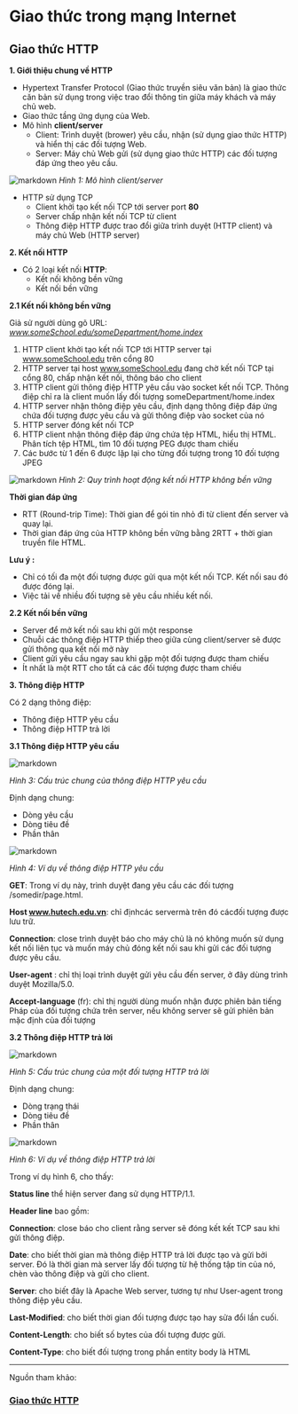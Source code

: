 # **Giao thức trong mạng Internet**

## **Giao thức HTTP**

**1. Giới thiệu chung về HTTP**

- Hypertext Transfer Protocol (Giao thức truyền siêu văn bản) là giao thức căn bản sử dụng trong việc trao đổi thông tin giữa máy khách và máy chủ web.
- Giao thức tầng ứng dụng của Web.
- Mô hình **client/server**
    - Client: Trình duyệt (brower) yêu cầu, nhận (sử dụng giao thức HTTP) và hiển thị các đối tượng Web.
    - Server: Máy chủ Web gửi (sử dụng giao thức HTTP) các đối tượng đáp ứng theo yêu cầu.
    

![markdown](http://3.bp.blogspot.com/-5LzAAr6VSWU/U51ZfCEka-I/AAAAAAAAAFg/yYxPUkzbok8/s1600/11.PNG) 
*Hình 1: Mô hình client/server*
- HTTP sử dụng TCP
    - Client khởi tạo kết nối TCP tới server port **80**
    - Server chấp nhận kết nối TCP từ client 
    - Thông điệp HTTP được trao đổi giữa trình duyệt (HTTP client) và máy chủ Web (HTTP server)
    
**2. Kết nối HTTP**
- Có 2 loại kết nối **HTTP**:
    + Kết nối không bền vững 
    + Kết nối bền vững

**2.1 Kết nối không bền vững**

Giả sử người dùng gõ URL: 
*www.someSchool.edu/someDepartment/home.index*

1. HTTP client khởi tạo kết nối TCP tới HTTP server tại www.someSchool.edu trên cổng 80 
2. HTTP server tại host www.someSchool.edu đang chờ kết nối TCP tại cổng 80, chấp nhận kết nối, thông báo cho client 
3. HTTP client gửi thông điệp HTTP yêu cầu vào socket kết nối TCP. Thông điệp chỉ ra là client muốn lấy đối tượng someDepartment/home.index
4.   HTTP server nhận thông điệp yêu cầu, định dạng thông điệp đáp ứng chứa đối tượng được yêu cầu và gửi thông điệp vào socket của nó
5. HTTP server đóng kết nối TCP
6. HTTP client nhận thông điệp đáp ứng chứa tệp HTML, hiểu thị HTML. Phân tích tệp HTML, tìm 10 đối tượng PEG được tham chiếu
7. Các bước từ 1 đến 6 được lặp lại cho từng đối tượng trong 10 đối tượng JPEG

![markdown](http://3.bp.blogspot.com/-ymSDuIleghQ/U51YlvZ1EdI/AAAAAAAAAFU/Kw0qZgTHDCM/s1600/1.PNG)
*Hình 2: Quy trình hoạt động kết nối HTTP không bền vững*

**Thời gian đáp ứng**

- RTT (Round-trip Time): Thời gian để gói tin nhỏ đi từ client đến server và quay lại.
- Thời gian đáp ứng của HTTP không bền vững bằng 2RTT + thời gian truyền file HTML.

**Lưu ý :** 
- Chỉ có tối đa một đối tượng được gửi qua một kết nối TCP. Kết nối sau đó được đóng lại.
- Việc tải về nhiều đối tượng sẽ yêu cầu nhiều kết nối.

**2.2 Kết nối bền vững** 

- Server để mở kết nối sau khi gửi một response 
- Chuỗi các thông điệp HTTP thiếp theo giữa cùng client/server sẽ được gửi thông qua kết nối mở này
- Client gửi yêu cầu ngay sau khi gặp một đối tượng được tham chiếu
- Ít nhất là một RTT cho tất cả các đối tượng được tham chiếu 

**3. Thông điệp HTTP** 

Có 2 dạng thông điệp:
- Thông điệp HTTP yêu cầu 
- Thông điệp HTTP trả lời 

**3.1 Thông điệp HTTP yêu cầu** 

![markdown](http://2.bp.blogspot.com/-0ZPjAnbecDs/U51YluTsjdI/AAAAAAAAAFA/5Nw_dsqsiH0/s1600/2.PNG)

*Hình 3: Cấu trúc chung của thông điệp HTTP yêu cầu*

Định dạng chung: 
- Dòng yêu cầu 
- Dòng tiêu đề 
- Phần thân 

![markdown](http://3.bp.blogspot.com/-fyJE2vQzAIU/U51YlhJChEI/AAAAAAAAAFc/QAlgMWD5FrE/s1600/3.PNG)

*Hình 4: Ví dụ về thông điệp HTTP yêu cầu* 

**GET**: Trong ví dụ này, trình duyệt đang yêu cầu các đối tượng /somedir/page.html.

**Host www.hutech.edu.vn**: chỉ địnhcác servermà trên đó cácđối tượng được lưu trữ.

**Connection**: close trình duyệt báo cho máy chủ là nó không muốn sử dụng kết nối liên tục và muốn máy chủ đóng kết nối sau khi gửi các đối tượng được yêu cầu.

**User-agent** : chỉ thị loại trình duyệt gửi yêu cầu đến server, ở đây dùng trình duyệt Mozilla/5.0.

**Accept-language** (fr): chỉ thị người dùng muốn nhận được phiên bản tiếng Pháp của đối tượng chứa trên server, nếu không server sẽ gửi phiên bản mặc định của đối tượng

**3.2 Thông điệp HTTP trả lời** 

![markdown](http://4.bp.blogspot.com/-6MzisogRE1I/U51YmWRQalI/AAAAAAAAAFI/AlztIUBFZFw/s1600/4.PNG)

*Hình 5: Cấu trúc chung của một đối tượng HTTP trả lời* 

Định dạng chung: 
- Dòng trạng thái 
- Dòng tiêu đề
- Phần thân 

![markdown](http://2.bp.blogspot.com/-NM7NpzilqIs/U51YmbqlpDI/AAAAAAAAAFQ/bS-vrghy590/s1600/5.PNG)

*Hình 6: Ví dụ về thông điệp HTTP trả lời* 

Trong ví dụ hình 6, cho thấy:

**Status line** thể hiện 
server đang sử dụng HTTP/1.1.

**Header line** bao gồm:

**Connection**: close báo cho client rằng server sẽ đóng kết kết TCP sau khi gửi thông điệp.

**Date**: cho biết thời gian mà thông điệp HTTP trả lời được tạo và gửi bởi server. Đó là thời gian mà server lấy đối tượng từ hệ thống tập tin của nó, chèn vào thông điệp và gửi cho client.

**Server**: cho biết đây là Apache Web server, tương tự như User-agent trong thông điệp yêu cầu.

**Last-Modified**: cho biết thời gian đối tượng được tạo hay sửa đổi lần cuối.

**Content-Length**: cho biết số bytes của đối tượng được gửi.

**Content-Type**: cho biết đối tượng trong phần entity body là HTML

***

Nguồn tham khảo: 

### [Giao thức HTTP](http://hatangmang.blogspot.com/2014/06/giao-thuc-http.html)


